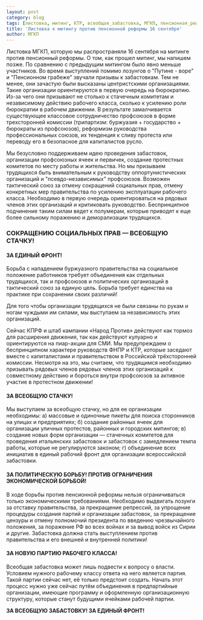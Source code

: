 ```yaml
---
layout: post
category: blog
tags: [листовка, митинг, КТР, всеобщая_забастовка, МГКП, пенсионная_реформа, Единый_фронт]
title: 'Листовка к митингу против пенсионной реформы 16 сентября'
author: МГКП
---
```


Листовка МГКП, которую мы распространяли 16 сентября на митинге против пенсионный реформы. О том, как прошел митинг, мы напишем позже. По сравнению с предыдущим митингом было явно меньше участников. Во время выступлений помимо лозунгов о "Путине - воре" и "Пенсионном грабеже" звучали призывы к забастовкам. Тем не менее, они зачастую были высказаны центристскими организациями. Такие организации ориентируются в первую очередь на бюрократию. Из-за чего они призывают не столько к стачечным комитетам и независимому действию рабочего класса, сколько к усилению роли бюрократии в рабочем движении. В результате замалчивается существующее классовое сотрудничество профсоюзов в форме трехсторонней комиссии (трипартизм: буржуазия + государство + бюрократы из профсоюзов), реформизм руководства профессиональных союзов, их тенденция к сливу протеста или переводу его в безопасное для капиталистов русло.

Мы безусловно поддерживаем идею проведения забастовок, организации профсоюзных ячеек и первичек, создание протестных комитетов по месту работы и жительства. Но мы призываем трудящихся быть внимательным к руководству оппортунистических организаций и "псевдо-независимых" профсоюзов. Возможен тактический союз за отмену сокращений социальных прав, отмену конкретных мер правительства по усилению эксплуатации рабочего класса. Необходимо в первую очередь ориентироваться на рядовых членов этих организаций и критиковать руководство. Беспринципное подчинение таким силам ведет к полумерам, которые приводят к еще более сильному поражению и деморализации трудящихся.

### СОКРАЩЕНИЮ СОЦИАЛЬНЫХ ПРАВ — ВСЕОБЩУЮ СТАЧКУ!

#### ЗА ЕДИНЫЙ ФРОНТ!

Борьба с нападением буржуазного правительства на социальное положение работников требует объединения как отдельных трудящихся, так и профсоюзов и политических организаций в тактический союз за единую цель. Борьба требует единства на практике при сохранении своих различий!

Для того чтобы организации трудящихся не были связаны по рукам и ногам чуждыми им силами, мы выступаем за независимость этих организаций.

Сейчас КПРФ и штаб кампании «Народ Против» действуют как тормоз для расширения движения, так как действуют кулуарно и ориентируются на пиар-акции для СМИ. Мы предупреждаем о беспринципном характере руководств ФНПР и КТР, которые заседают вместе с капиталистами и правительством в Российской трёхсторонней комиссии. Несмотря на это, мы считаем, что трудящимся необходимо призывать рядовых членов рядовых членов этих организаций к совместному действию и бороться внутри профсоюзов за активное участие в протестном движении!

#### ЗА ВСЕОБЩУЮ СТАЧКУ!

Мы выступаем за всеобщую стачку, но для ее организации необходимы:
а) массовые и одиночные пикеты для поиска сторонников на улицах и предприятиях;
б) создание районных ячеек для организации уличных протестов, районных и городских митингов;
в) создание новых форм организации — стачечных комитетов для проведения итальянских забастовок и забастовок с замедлением темпа работы, которые не регулируются законом;
г) объединение всех инициатив в единый рабочий фронт для организации всероссийской забастовки.

#### ЗА ПОЛИТИЧЕСКУЮ БОРЬБУ! ПРОТИВ ОГРАНИЧЕНИЯ ЭКОНОМИЧЕСКОЙ БОРЬБОЙ!

В ходе борьбы против пенсионной реформы нельзя ограничиваться только экономическими требованиями. Необходимо выдвигать лозунги за отставку правительства, за прекращение репрессий, за упрощение процедуры создания партий и организации забастовок, за прекращение цензуры и отмену полномочий президента по введению чрезвычайного положения, за поражение РФ во всех войнах и за вывод войск из Сирии и другие. Забастовка должна стать выступлением против правительства и его внешней и внутренней политики!

#### ЗА НОВУЮ ПАРТИЮ РАБОЧЕГО КЛАССА!

Всеобщая забастовка может лишь подвести к вопросу о власти. Условием нужного рабочему классу ответа на него является партия. Такой партии сейчас нет, её только предстоит создать. Начать этот процесс нужно уже сейчас путём объединения в предпартийные организации, имеющие программу и оформленную организационную структуру, которые станут будущими ячейками рабочей партии.

**ЗА ВСЕОБЩУЮ ЗАБАСТОВКУ! ЗА ЕДИНЫЙ ФРОНТ!**